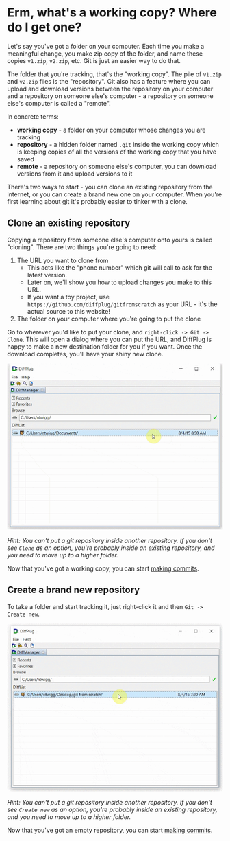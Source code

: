 # Erm, what's a working copy?  Where do I get one?

Let's say you've got a folder on your computer.  Each time you make a meaningful change, you make zip copy of the folder, and name these copies `v1.zip`, `v2.zip`, etc.  Git is just an easier way to do that.

The folder that you're tracking, that's the "working copy".  The pile of `v1.zip` and `v2.zip` files is the "repository".  Git also has a feature where you can upload and download versions between the repository on your computer and a repository on someone else's computer - a repository on someone else's computer is called a "remote".

In concrete terms:

- **working copy** - a folder on your computer whose changes you are tracking
- **repository** - a hidden folder named `.git` inside the working copy which is keeping copies of all the versions of the working copy that you have saved
- **remote** - a repository on someone else's computer, you can download versions from it and upload versions to it

There's two ways to start - you can clone an existing repository from the internet, or you can create a brand new one on your computer.  When you're first learning about git it's probably easier to tinker with a clone.

## Clone an existing repository

Copying a repository from someone else's computer onto yours is called "cloning".  There are two things you're going to need:

1. The URL you want to clone from
	+ This acts like the "phone number" which git will call to ask for the latest version.
	+ Later on, we'll show you how to upload changes you make to this URL.
	+ If you want a toy project, use `https://github.com/diffplug/gitfromscratch` as your URL - it's the actual source to this website!
2. The folder on your computer where you're going to put the clone

Go to wherever you'd like to put your clone, and `right-click -> Git -> Clone`.  This will open a dialog where you can put the URL, and DiffPlug is happy to make a new destination folder for you if you want.  Once the download completes, you'll have your shiny new clone.

![Right-click and clone an existing repository](CloneExisting.gif)

*Hint: You can't put a git repository inside another repository.  If you don't see `Clone` as an option, you're probably inside an existing repository, and you need to move up to a higher folder.*

Now that you've got a working copy, you can start [making commits](../make-a-commit/).

## Create a brand new repository

To take a folder and start tracking it, just right-click it and then `Git -> Create new`.

![Right-click and create a new repository](CreateNew_Create.gif)

*Hint: You can't put a git repository inside another repository.  If you don't see `Create new` as an option, you're probably inside an existing repository, and you need to move up to a higher folder.*

Now that you've got an empty repository, you can start [making commits](../make-a-commit/).

